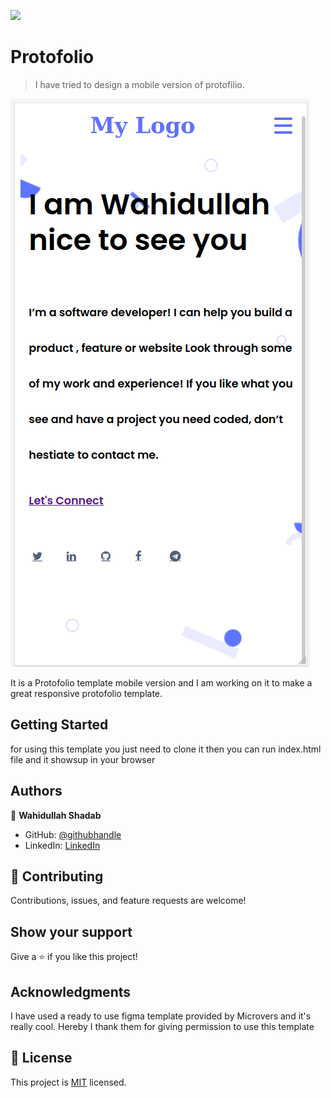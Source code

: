![](https://img.shields.io/badge/Microverse-blueviolet)

# Protofolio

> I have tried to design a mobile version of protofilio.

![screenshot](./app_screenshot.png)

It is a Protofolio template mobile version and I am working on it to make a great responsive protofolio template.

## Getting Started

for using this template you just need to clone it then you can run index.html file and it showsup in your browser


## Authors

👤 **Wahidullah Shadab**

- GitHub: [@githubhandle](https://github.com/shadabwahidullah)
- LinkedIn: [LinkedIn](https://www.linkedin.com/in/wahidullah-shadab-2712031a3)

## 🤝 Contributing

Contributions, issues, and feature requests are welcome!


## Show your support

Give a ⭐️ if you like this project!

## Acknowledgments
I have used a ready to use figma template provided by Microvers and it's really cool. Hereby I thank them for giving permission to use this template

## 📝 License

This project is [MIT](./MIT.md) licensed.
